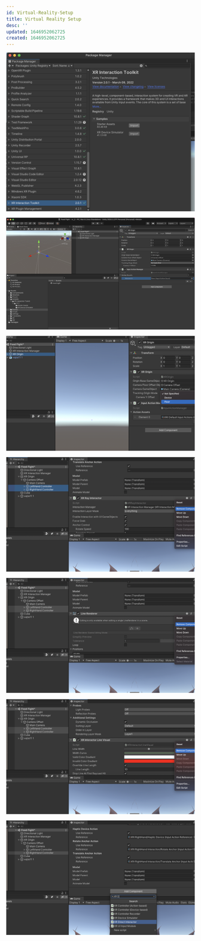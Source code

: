 ```yaml
---
id: Virtual-Reality-Setup
title: Virtual Reality Setup
desc: ''
updated: 1646952062725
created: 1646952062725
---
```



![](/assets/images/xr_setup_1.png)

![](/assets/images/xr_setup_2.png)

![](/assets/images/xr_setup_3.png)

![](/assets/images/xr_setup_4.png)

![](/assets/images/xr_setup_5.png)

![](/assets/images/xr_setup_6.png)

![](/assets/images/xr_setup_7.png)
